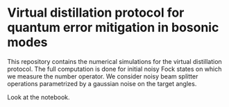 # Virtual distillation protocol for quantum error mitigation in bosonic modes

This repository contains the numerical simulations for the virtual distillation protocol. The full computation is done for initial noisy Fock states on which we measure the number operator. We consider noisy beam splitter operations parametrized by a gaussian noise on the target angles.

Look at the notebook.